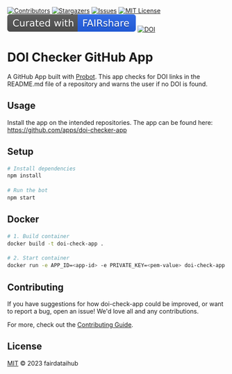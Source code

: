 [![Contributors][contributors-shield]][contributors-url]
[![Stargazers][stars-shield]][stars-url]
[![Issues][issues-shield]][issues-url]
[![MIT License][license-shield]][license-url]
[![Curated with FAIRshare](https://raw.githubusercontent.com/fairdataihub/FAIRshare/main/badge.svg)](https://fairdataihub.org/fairshare)
[![DOI][zenodo-shield]][zenodo-url]

[contributors-shield]: https://img.shields.io/github/contributors/fairdataihub/doi-check-app.svg?style=flat-square
[contributors-url]: https://github.com/fairdataihub/FAIRshare/graphs/contributors
[stars-shield]: https://img.shields.io/github/stars/fairdataihub/doi-check-app.svg?style=flat-square
[stars-url]: https://github.com/fairdataihub/doi-check-app/stargazers
[issues-shield]: https://img.shields.io/github/issues/fairdataihub/doi-check-app.svg?style=flat-square
[issues-url]: https://github.com/fairdataihub/doi-check-app/issues
[license-shield]: https://img.shields.io/github/license/fairdataihub/doi-check-app.svg?style=flat-square
[license-url]: https://github.com/fairdataihub/doi-check-app/blob/main/LICENSE
[zenodo-shield]: https://zenodo.org/badge/DOI/10.5281/zenodo.7587127.svg
[zenodo-url]: https://doi.org/10.5281/zenodo.7587127

# DOI Checker GitHub App

A GitHub App built with [Probot](https://github.com/probot/probot). This app checks for DOI links in the README.md file of a repository and warns the user if no DOI is found.

## Usage

Install the app on the intended repositories. The app can be found here: https://github.com/apps/doi-checker-app

## Setup

```sh
# Install dependencies
npm install

# Run the bot
npm start
```

## Docker

```sh
# 1. Build container
docker build -t doi-check-app .

# 2. Start container
docker run -e APP_ID=<app-id> -e PRIVATE_KEY=<pem-value> doi-check-app
```

## Contributing

If you have suggestions for how doi-check-app could be improved, or want to report a bug, open an issue! We'd love all and any contributions.

For more, check out the [Contributing Guide](CONTRIBUTING.md).

## License

[MIT](LICENSE) © 2023 fairdataihub
